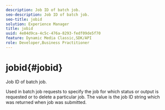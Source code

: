 ```yaml
---
description: Job ID of batch job.
seo-description: Job ID of batch job.
seo-title: jobid
solution: Experience Manager
title: jobid
uuid: 4e04d9ca-4c5c-476a-8293-fedf09de5f70
feature: Dynamic Media Classic,SDK/API
role: Developer,Business Practitioner
---
```


# jobid{#jobid}

Job ID of batch job.

 Used in batch job requests to specify the job for which status or output is requested or to delete a particular job. The value is the job ID string which was returned when job was submitted. 
